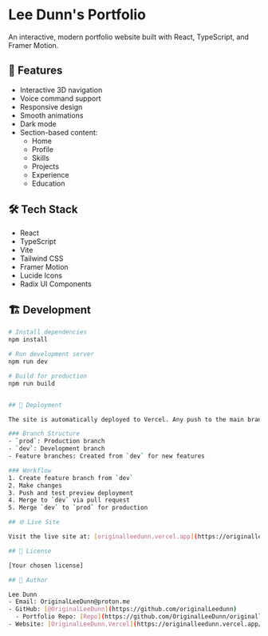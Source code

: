 # Lee Dunn's Portfolio

An interactive, modern portfolio website built with React, TypeScript, and Framer Motion.

## 🚀 Features

- Interactive 3D navigation
- Voice command support
- Responsive design
- Smooth animations
- Dark mode
- Section-based content:
  - Home
  - Profile
  - Skills
  - Projects
  - Experience
  - Education

## 🛠️ Tech Stack

- React
- TypeScript
- Vite
- Tailwind CSS
- Framer Motion
- Lucide Icons
- Radix UI Components

## 🏗️ Development
```bash
# Install dependencies
npm install

# Run development server
npm run dev

# Build for production
npm run build


## 🔄 Deployment

The site is automatically deployed to Vercel. Any push to the main branch triggers a new deployment.

### Branch Structure
- `prod`: Production branch
- `dev`: Development branch
- Feature branches: Created from `dev` for new features

### Workflow
1. Create feature branch from `dev`
2. Make changes
3. Push and test preview deployment
4. Merge to `dev` via pull request
5. Merge `dev` to `prod` for production

## 🌐 Live Site

Visit the live site at: [originalleedunn.vercel.app](https://originalleedunn.vercel.app/)

## 📝 License

[Your chosen license]

## 👤 Author

Lee Dunn
- Email: OriginalLeeDunn@proton.me
- GitHub: [@OriginalLeeDunn](https://github.com/originalLeedunn)
  - Portfolio Repo: [Repo](https://github.com/OriginalLeeDunn/originalleedunn.me)
- Website: [OriginalLeeDunn.Vercel](https://originalleedunn.vercel.app/)
